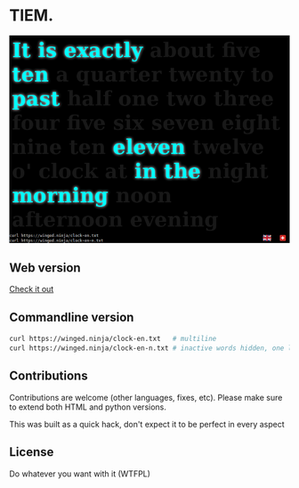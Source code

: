 # TIEM.

![](sshot.png)

## Web version

[Check it out](https://winged.ninja/clock.html)

## Commandline version

```bash
curl https://winged.ninja/clock-en.txt   # multiline
curl https://winged.ninja/clock-en-n.txt # inactive words hidden, one line
```

## Contributions

Contributions are welcome (other languages, fixes, etc). Please make sure to
extend both HTML and python versions.

This was built as a quick hack, don't expect it to be perfect in every aspect

## License

Do whatever you want with it (WTFPL)
